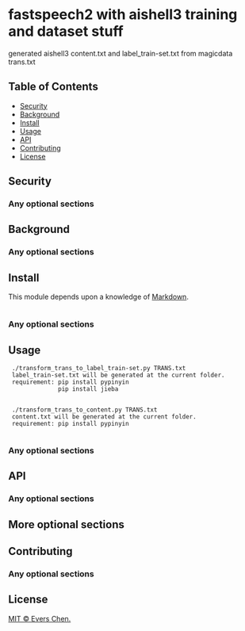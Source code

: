 # fastspeech2 with aishell3 training and dataset stuff

generated aishell3 content.txt and label_train-set.txt from magicdata trans.txt

## Table of Contents

- [Security](#security)
- [Background](#background)
- [Install](#install)
- [Usage](#usage)
- [API](#api)
- [Contributing](#contributing)
- [License](#license)

## Security

### Any optional sections

## Background

### Any optional sections

## Install

This module depends upon a knowledge of [Markdown]().

```
```

### Any optional sections

## Usage

```
 ./transform_trans_to_label_train-set.py TRANS.txt
 label_train-set.txt will be generated at the current folder.
 requirement: pip install pypinyin
              pip install jieba
			  

 ./transform_trans_to_content.py TRANS.txt
 content.txt will be generated at the current folder.
 requirement: pip install pypinyin
 
```



### Any optional sections

## API

### Any optional sections

## More optional sections

## Contributing



### Any optional sections

## License

[MIT © Evers Chen.](../LICENSE)
